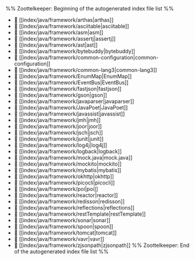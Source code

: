 %% Zoottelkeeper: Beginning of the autogenerated index file list  %%
- 📄 [[index/java/framework/arthas|arthas]]
- 📄 [[index/java/framework/asciitable|asciitable]]
- 📄 [[index/java/framework/asm|asm]]
- 📄 [[index/java/framework/assertj|assertj]]
- 📄 [[index/java/framework/ast|ast]]
- 📄 [[index/java/framework/bytebuddy|bytebuddy]]
- 📄 [[index/java/framework/common-configuration|common-configuration]]
- 📄 [[index/java/framework/common-lang3|common-lang3]]
- 📄 [[index/java/framework/EnumMap|EnumMap]]
- 📄 [[index/java/framework/EventBus|EventBus]]
- 📄 [[index/java/framework/fastjson|fastjson]]
- 📄 [[index/java/framework/gson|gson]]
- 📄 [[index/java/framework/javaparser|javaparser]]
- 📄 [[index/java/framework/JavaPoet|JavaPoet]]
- 📄 [[index/java/framework/javassist|javassist]]
- 📄 [[index/java/framework/jmh|jmh]]
- 📄 [[index/java/framework/joor|joor]]
- 📄 [[index/java/framework/jsch|jsch]]
- 📄 [[index/java/framework/junit|junit]]
- 📄 [[index/java/framework/log4j|log4j]]
- 📄 [[index/java/framework/logback|logback]]
- 📄 [[index/java/framework/mock.java|mock.java]]
- 📄 [[index/java/framework/mockito|mockito]]
- 📄 [[index/java/framework/mybatis|mybatis]]
- 📄 [[index/java/framework/okhttp|okhttp]]
- 📄 [[index/java/framework/picocli|picocli]]
- 📄 [[index/java/framework/poi|poi]]
- 📄 [[index/java/framework/reactor|reactor]]
- 📄 [[index/java/framework/redisson|redisson]]
- 📄 [[index/java/framework/reflections|reflections]]
- 📄 [[index/java/framework/restTemplate|restTemplate]]
- 📄 [[index/java/framework/sonar|sonar]]
- 📄 [[index/java/framework/spoon|spoon]]
- 📄 [[index/java/framework/tomcat|tomcat]]
- 📄 [[index/java/framework/vavr|vavr]]
- 📄 [[index/java/framework/zjsonpath|zjsonpath]]
%% Zoottelkeeper: End of the autogenerated index file list  %%
